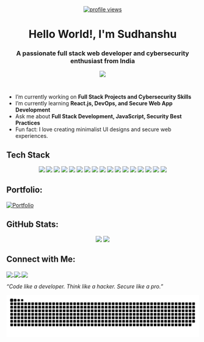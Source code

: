 <p align="center">
  <a href="https://github.com/Sudhanshuverma1">
    <img src="https://komarev.com/ghpvc/?username=Sudhanshuverma1&label=Profile%20views&color=0e75b6&style=flat" alt="profile views"/>
  </a>
</p>

<h1 align="center">Hello World!, I'm Sudhanshu </h1>
<h3 align="center">A passionate full stack web developer and cybersecurity enthusiast from India</h3>

<p align="center">
  <img src="https://readme-typing-svg.herokuapp.com?font=Fira+Code&weight=600&size=24&pause=1000&color=00FF90&center=true&vCenter=true&width=435&lines=Web+Developer;UI/UX+Focused+Developer;Cybersecurity+Learner;JavaScript+Lover;Open+Source+Contributor;" />
</p>


<h1></h1> 

- I’m currently working on **Full Stack Projects and Cybersecurity Skills**
- I’m currently learning **React.js, DevOps, and Secure Web App Development**
- Ask me about **Full Stack Development, JavaScript, Security Best Practices**
- Fun fact: I love creating minimalist UI designs and secure web experiences.
<h2>Tech Stack</h2>

<div align="center">

<!-- Languages -->
<img src="https://img.shields.io/badge/HTML-E34F26?style=flat-square&logo=html5&logoColor=white"/>
<img src="https://img.shields.io/badge/CSS-1572B6?style=flat-square&logo=css3&logoColor=white"/>
<img src="https://img.shields.io/badge/JavaScript-F7DF1E?style=flat-square&logo=javascript&logoColor=black"/>
<img src="https://img.shields.io/badge/React-61DAFB?style=flat-square&logo=react&logoColor=black"/>
<img src="https://img.shields.io/badge/Node.js-339933?style=flat-square&logo=nodedotjs&logoColor=white"/>
<img src="https://img.shields.io/badge/Express.js-000000?style=flat-square&logo=express&logoColor=white"/>
<img src="https://img.shields.io/badge/MongoDB-47A248?style=flat-square&logo=mongodb&logoColor=white"/>
<img src="https://img.shields.io/badge/Firebase-FFCA28?style=flat-square&logo=firebase&logoColor=black"/>
<img src="https://img.shields.io/badge/TailwindCSS-06B6D4?style=flat-square&logo=tailwindcss&logoColor=white"/>
<img src="https://img.shields.io/badge/Vite-646CFF?style=flat-square&logo=vite&logoColor=white"/>

<!-- Tools -->
<img src="https://img.shields.io/badge/Git-F05032?style=flat-square&logo=git&logoColor=white"/>
<img src="https://img.shields.io/badge/GitHub-181717?style=flat-square&logo=github&logoColor=white"/>
<img src="https://img.shields.io/badge/Postman-FF6C37?style=flat-square&logo=postman&logoColor=white"/>
<img src="https://img.shields.io/badge/Figma-F24E1E?style=flat-square&logo=figma&logoColor=white"/>

<!-- Deployment -->
<img src="https://img.shields.io/badge/Vercel-000000?style=flat-square&logo=vercel&logoColor=white"/>
<img src="https://img.shields.io/badge/Render-46E3B7?style=flat-square&logo=render&logoColor=black"/>
<img src="https://img.shields.io/badge/Railway-0B0D0E?style=flat-square&logo=railway&logoColor=white"/>

</div>

<h2> Portfolio:</h2>

<p align="left">
  <a href="https://sudhanshu1.netlify.app" target="_blank">
    <img align="center" src="https://img.shields.io/badge/Visit%20My%20Portfolio-00C853?style=for-the-badge&logo=netlify&logoColor=white" alt="Portfolio" />
  </a>
</p>

<h2>GitHub Stats:</h2>

<p align="center">
  <img width="48%" src="https://github-readme-stats.vercel.app/api?username=Sudhanshuverma1&show_icons=true&theme=react&hide_border=true" />
  <img width="48%" src="https://github-readme-streak-stats.herokuapp.com/?user=Sudhanshuverma1&theme=react&hide_border=true" />
</p>

<h2>Connect with Me:</h2>

<p align="left">
  <a href="https://www.linkedin.com/in/sudhanshu-verma-445664287/" target="_blank">
    <img align="center" src="https://img.shields.io/badge/LinkedIn-0A66C2?style=for-the-badge&logo=linkedin&logoColor=white" />
  </a>
  <a href="mailto:sudhanshuuu01@gmail.com">
    <img align="center" src="https://img.shields.io/badge/Gmail-D14836?style=for-the-badge&logo=gmail&logoColor=white" />
  </a>
 <a href="https://www.instagram.com/blacksudhz_?igsh=MWJrdnFhN2Y4dnNwbA==" target="_blank">
    <img align="center" src="https://img.shields.io/badge/Instagram-E4405F?style=for-the-badge&logo=instagram&logoColor=white" />
  </a>
</p>

 *“Code like a developer. Think like a hacker. Secure like a pro.”* 


<picture>
  <source media="(prefers-color-scheme: dark)" srcset="https://raw.githubusercontent.com/Sudhanshuverma1/Sudhanshuverma1/output/github-snake-dark.svg" />
  <source media="(prefers-color-scheme: light)" srcset="https://raw.githubusercontent.com/Sudhanshuverma1/Sudhanshuverma1/output/github-snake.svg" />
  <img alt="github-snake" src="https://raw.githubusercontent.com/Sudhanshuverma1/Sudhanshuverma1/output/github-snake.svg" />
</picture>

